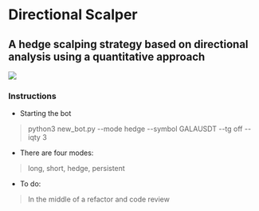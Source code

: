 # Directional Scalper
## A hedge scalping strategy based on directional analysis using a quantitative approach
![](https://github.com/donewiththedollar/directional-scalper/blob/main/directional-scalper.gif)
### Instructions
* Starting the bot
> python3 new_bot.py --mode hedge --symbol GALAUSDT --tg off --iqty 3
* There are four modes:
> long, short, hedge, persistent
* To do:
> In the middle of a refactor and code review
